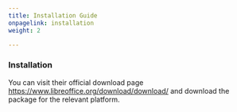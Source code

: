 ```yaml
---
title: Installation Guide
onpagelink: installation
weight: 2

---
```


### **Installation**

You can visit their official download page https://www.libreoffice.org/download/download/ and download the package for the relevant platform.